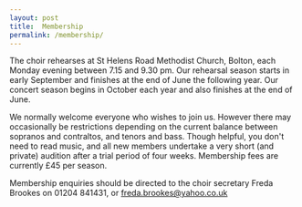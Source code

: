 ```yaml
---
layout: post
title:  Membership
permalink: /membership/
---
```

The choir rehearses at St Helens Road Methodist Church, Bolton, each Monday evening between 7.15 and 9.30 pm. Our rehearsal season starts in early September and finishes at the end of June the following year. Our concert season begins in October each year and also finishes at the end of June.

We normally welcome everyone who wishes to join us. However there may occasionally be restrictions depending on the current balance between sopranos and contraltos, and tenors and bass. Though helpful, you don't need to read music, and all new members undertake a very short (and private) audition after a trial period of four weeks.  Membership fees are currently £45 per season.

Membership enquiries should be directed to the choir secretary Freda Brookes on 01204 841431, or [freda.brookes@yahoo.co.uk](mailto:freda.brookes@yahoo.co.uk)
